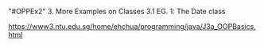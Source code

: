 "#OPPEx2" 
3.  More Examples on Classes
3.1  EG. 1: The Date class

https://www3.ntu.edu.sg/home/ehchua/programming/java/J3a_OOPBasics.html
